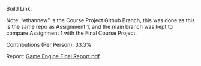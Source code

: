 Build Link:

Note: “ethannew” is the Course Project Github Branch, this was done as this is the same repo as Assignment 1, and the main branch was kept to compare Assignment 1 with the Final Course Project.

Contributions (Per Person): 33.3%

Report:
[Game Engine Final Report.pdf](https://github.com/user-attachments/files/17912621/Game.Engine.Final.Report.pdf)
